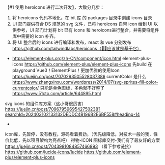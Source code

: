 【#1 使用 heroicons 进行二次开发】，大致分几步：
1. 将 heroicons 代码本地化，在 bit 库 的 packages 目录中创建 icons 目录
2. UI 部门提供符合 DS 规范的 svg 文件，已将 heroicons 自带 icon 给到 UI 以供参考，UI 部门计划将 bit 已有 icons 和 heroicons进行整合，并需要将组件库中需要的 icon 补齐。
3. 将 UI 整合后的 icons 进行编译和发布，react 和 vue 分别发布
https://github.com/tailwindlabs/heroicons（👍🏻应该就是基于它）

- https://element-plus.org/zh-CN/component/icon.html
element-plus-icons https://github.com/element-plus/element-plus-icons 先build 在playground
Vue3！ElementPlus！更加优雅的使用Icon https://juejin.cn/post/7070293505528037389
currentColor 是什么 https://www.zhangxinxu.com/wordpress/2014/07/svg-sprites-fill-color-currentcolor/
只能是单色图标，多色就不好整了 https://www.51cto.com/article/644895.html 

svg icons 的组件库方案（这小哥很厉害）
https://juejin.cn/post/7096795969542750238?searchId=202403102133132DEDDC4B196B2E6BF558#heading-14

- 
icon库，先暂停，没有教程，源码看着费劲。（优先级降低，对技术一般的我，性价比低，先以项目架构为亮点吧）
得物-ICON 图标库交付-我们有了最友好的方案 https://juejin.cn/post/7043981084857466893 （看下参考链接）
https://github.com/lucide-icons/lucide
https://github.com/element-plus/element-plus-icons 

